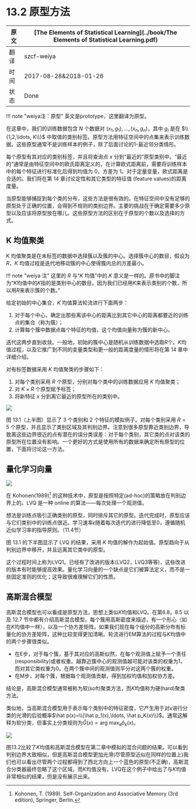 # 13.2 原型方法

| 原文   | [The Elements of Statistical Learning](../book/The Elements of Statistical Learning.pdf) |
| ---- | ---------------------------------------- |
| 翻译   | szcf-weiya                               |
| 时间   | 2017-08-28&2018-01-26                               |
| 状态 | Done |


!!! note "weiya注：原型"
	英文是prototype，这里翻译为原型。

在这章中，我们的训练数据包含 $N$ 个数据对 $(x_1,g_1),\ldots, (x_n,g_n)$，其中 $g_i$ 是在 $\\{1,2,\ldots, K\\}$ 中取值的类别标签。原型方法用特征空间中的点集来表示训练数据。这些原型通常不是训练样本的例子，除了后面讨论的1-最近邻分类情形。

每个原型有其对应的类别标签，并且将查询点 $x$ 分到“最近的”原型类别中。“最近的”通常是由特征空间中的欧氏距离定义的，在计算欧式距离前，需要将训练样本中的每个特征进行标准化后得到均值为 0，方差为 1。对于定量变量，欧式距离是合适的。我们将在第 14 章讨论定性和其它类型的特征值 (feature values)的距离度量。

当原型能够捕捉到每个类的分布，这些方法是很有效的。在特征空间中没有足够的原型处于正确的位置，会得到不规则的类别边界。主要的挑战在于确定需要多少原型以及应该将原型放在哪儿。这些原型方法的区别在于原型的个数以及选择的方式。

## K 均值聚类

K 均值聚类是在未标签的数据中选择簇以及簇的中心。选择簇中心的数目，假设为 $R$，$K$ 均值过程是迭代地移动簇的中心使得簇内总的方差最小。

!!! note "weiya 注"
    这里的 $R$ 与“$K$ 均值”中的 $K$ 意义是一样的。原书中的脚注为“$K$均值中的$K$指的是类别中心的数目。因为我们已经用$K$来表示类别的个数，所以用$R$来表示簇的个数。”

给定初始的中心集合，$K$ 均值算法轮流进行下面两步：

1. 对于每个中心，确定出那些离该中心的距离比到其它中心的距离都要近的训练点的集合（称为簇）；
2. 计算每个簇中数据点每个特征的均值，这个均值向量称为簇的新中心。

迭代这两步直到收敛。一般地，初始的簇中心是随机从训练数据中选取$R$个。$K$均值过程，以及它推广到不同的变量类型和更一般的距离度量的情形将在第 14 章中详细介绍。

对有标签数据采用 $K$ 均值聚类的步骤如下：

1. 对每个类别采用 $R$ 个原型，分别对每个类中的训练数据应用 $K$ 均值聚类；
2. 对 $K\times R$ 个原型赋予标签；
3. 将新特征 $x$ 分到离它最近的原型所在的类别中。

![](../img/13/fig13.1.png)

图 13.1（上半图）显示了 3 个类别和 2 个特征的模拟例子。对每个类别采用 $R=5$ 个原型，并且显示了类别区域及其判别边界。注意到很多原型靠近类别边界，导致离这些边界很近的点有潜在的误分类误差：对于每个类别，其它类的点对该类的原型所在位置没有影响。一个更好的方式是使用所有的数据来确定所有原型的位置，下面将讨论这一方法。

## 量化学习向量

![](../img/13/alg13.1.png)

在 Kohonen(1989)[^1] 的这种技术中，原型是按照特定(ad-hoc)的策略放在判别边界上的。LVQ 是一种 online 的算法——每次处理一个观测值。

想法是训练点吸引正确类别的原型，同时排斥其它的原型。迭代完成时，原型应该与它们类别中的训练点很近。学习速率$\epsilon$随着每次迭代的进行降低至0，遵循随机近似学习率的指导原则。（11.4节）

图 13.1 的下半图显示了 LVQ 的结果，采用 $K$ 均值的解作为起始值。原型趋向于从判别边界中移开，并且远离其它类中的原型。

这个过程时间上称为LVQ1。已经有了改进的版本(LVQ2，LVQ3等等)，这些改进的版本有时能够提高效果。量化学习向量的一个缺点是它们被算法定义，而不是一些固定准则的优化；这导致很难理解它们的性质。

## 高斯混合模型

高斯混合模型也可以看成是原型方法，思想上类似$K$均值和LVQ。在第6.8，8.5 以及 12.7 节中都有介绍高斯混合模型。每个簇用高斯密度来描述，有一个形心（如在$K$均值中一样），以及一个协方差矩阵。如果我们现在每个组分的高斯分布有标量化的协方差矩阵，这种比较变得更加清晰。轮流进行EM算法的过程与$K$均值中的两个步骤很类似。

- 在E步，对于每个簇，基于其对应的高斯似然，在每个观测值上赋予一个责任(responsibility)或者权重。越靠近簇中心的观测值越可能对该类的权重为1，而对其它类权重为0。在两个簇中间的观测值则平分对这两个簇的权重。
- 在M步，对每个簇，根据每个观测值贡献，得到加权均值和加权协方差。

结论是，高斯混合模型通常被称为软(soft)聚类方法，而$K$均值称为硬(hard)聚类方法。

类似地，当高斯混合模型用于表示每个类别中的特征密度，它产生用于对$x$进行分类的光滑的后验概率$\hat p(x)=\\{\hat p_1(x),\ldots, \hat p_K(x)\\}$。通常这解释为软分类，但事实上分类规则为$\hat G(x)=\text{arg max}_k\hat p_k(x)$。

![](../img/13/fig13.2.png)

图13.2比较了$K$均值和高斯混合模型在第二章中模拟的混合问题的结果。可以看到判别边界大致相似，但是高斯混合模型更加光滑(尽管原型近似在同样的位置上)我们也可以看出尽管两个过程都得到了西北方向上一个蓝色的原型(不正确)，高斯混合分类器最终忽略了这个区域，而$K$均值没有。LVQ在这个例子中给出了与$K$均值非常相似的结果，但是没有展示出来。

[^1]: Kohonen, T. (1989). Self-Organization and Associative Memory (3rd edition), Springer, Berlin.

